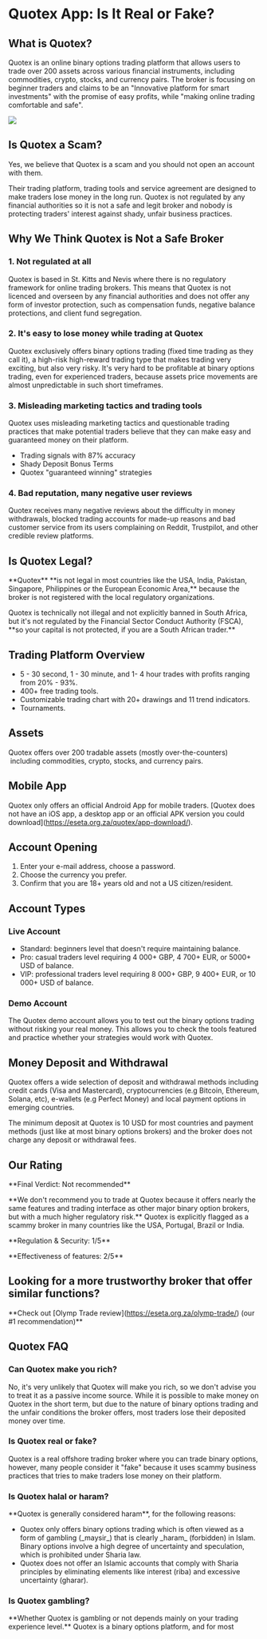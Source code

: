 # Quotex App: Is It Real or Fake?

## What is Quotex?

Quotex is an online binary options trading platform that allows users to
trade over 200 assets across various financial instruments, including
commodities, crypto, stocks, and currency pairs. The broker is focusing
on beginner traders and claims to be an "Innovative platform for smart
investments" with the promise of easy profits, while "making online
trading comfortable and safe".

[![](https://static.quotex.io/files/1_en/300_250.jpg)](https://traff.sbs/brokerqxsignupf)

## Is Quotex a Scam?

Yes, we believe that Quotex is a scam and you should not open an account
with them.

Their trading platform, trading tools and service agreement are designed
to make traders lose money in the long run. Quotex is not regulated by
any financial authorities so it is not a safe and legit broker and
nobody is protecting traders\' interest against shady, unfair business
practices.

## Why We Think Quotex is Not a Safe Broker

### 1. Not regulated at all

Quotex is based in St. Kitts and Nevis where there is no regulatory
framework for online trading brokers. This means that Quotex is not
licenced and overseen by any financial authorities and does not offer
any form of investor protection, such as compensation funds, negative
balance protections, and client fund segregation.

### 2. It\'s easy to lose money while trading at Quotex

Quotex exclusively offers binary options trading (fixed time trading as
they call it), a high-risk high-reward trading type that makes trading
very exciting, but also very risky. It\'s very hard to be profitable at
binary options trading, even for experienced traders, because assets
price movements are almost unpredictable in such short timeframes.

### 3. Misleading marketing tactics and trading tools

Quotex uses misleading marketing tactics and questionable trading
practices that make potential traders believe that they can make easy
and guaranteed money on their platform.

-   Trading signals with 87% accuracy
-   Shady Deposit Bonus Terms
-   Quotex "guaranteed winning" strategies

### 4. Bad reputation, many negative user reviews

Quotex receives many negative reviews about the difficulty in money
withdrawals, blocked trading accounts for made-up reasons and bad
customer service from its users complaining on Reddit, Trustpilot, and
other credible review platforms.

## Is Quotex Legal?

\*\*Quotex\*\* \*\*is not legal in most countries like the USA, India,
Pakistan, Singapore, Philippines or the European Economic Area,\*\*
because the broker is not registered with the local regulatory
organizations.

Quotex is technically not illegal and not explicitly banned in South
Africa, but it\'s not regulated by the Financial Sector Conduct
Authority (FSCA), \*\*so your capital is not protected, if you are a
South African trader.\*\*

## Trading Platform Overview

-   5 - 30 second, 1 - 30 minute, and 1- 4 hour trades with profits
    ranging from 20% - 93%.
-   400+ free trading tools.
-   Customizable trading chart with 20+ drawings and 11 trend
    indicators.
-   Tournaments.

## Assets

Quotex offers over 200 tradable assets (mostly over-the-counters)
 including commodities, crypto, stocks, and currency pairs.

## Mobile App

Quotex only offers an official Android App for mobile traders. \[Quotex
does not have an iOS app, a desktop app or an official APK version you
could download\](https://eseta.org.za/quotex/app-download/).

## Account Opening

1.  Enter your e-mail address, choose a password.
2.  Choose the currency you prefer.
3.  Confirm that you are 18+ years old and not a US citizen/resident.

## Account Types

### Live Account

-   Standard: beginners level that doesn't require maintaining balance.
-   Pro: casual traders level requiring 4 000+ GBP, 4 700+ EUR, or 5000+
    USD of balance.
-   VIP: professional traders level requiring 8 000+ GBP, 9 400+ EUR, or
    10 000+ USD of balance.

### Demo Account

The Quotex demo account allows you to test out the binary options
trading without risking your real money. This allows you to check the
tools featured and practice whether your strategies would work with
Quotex.

## Money Deposit and Withdrawal

Quotex offers a wide selection of deposit and withdrawal methods
including credit cards (Visa and Mastercard), cryptocurrencies (e.g
Bitcoin, Ethereum, Solana, etc), e-wallets (e.g Perfect Money) and local
payment options in emerging countries.

The minimum deposit at Quotex is 10 USD for most countries and payment
methods (just like at most binary options brokers) and the broker does
not charge any deposit or withdrawal fees.

## Our Rating

\*\*Final Verdict: Not recommended\*\*

\*\*We don\'t recommend you to trade at Quotex because it offers nearly
the same features and trading interface as other major binary option
brokers, but with a much higher regulatory risk.\*\* Quotex is
explicitly flagged as a scammy broker in many countries like the USA,
Portugal, Brazil or India.

\*\*Regulation & Security: 1/5\*\*

\*\*Effectiveness of features: 2/5\*\*

## Looking for a more trustworthy broker that offer similar functions?

\*\*Check out \[Olymp Trade review\](https://eseta.org.za/olymp-trade/)
(our #1 recommendation)\*\*

## Quotex FAQ

### Can Quotex make you rich?

No, it\'s very unlikely that Quotex will make you rich, so we don\'t
advise you to treat it as a passive income source. While it is possible
to make money on Quotex in the short term, but due to the nature of
binary options trading and the unfair conditions the broker offers, most
traders lose their deposited money over time.

### Is Quotex real or fake?

Quotex is a real offshore trading broker where you can trade binary
options, however, many people consider it "fake" because it uses
scammy business practices that tries to make traders lose money on their
platform.

### Is Quotex halal or haram?

\*\*Quotex is generally considered haram\*\*, for the following reasons:

-   Quotex only offers binary options trading which is often viewed as a
    form of gambling (\_maysir\_) that is clearly \_haram\_ (forbidden)
    in Islam. Binary options involve a high degree of uncertainty and
    speculation, which is prohibited under Sharia law.
-   Quotex does not offer an Islamic accounts that comply with Sharia
    principles by eliminating elements like interest (riba) and
    excessive uncertainty (gharar).

### Is Quotex gambling?

\*\*Whether Quotex is gambling or not depends mainly on your trading
experience level.\*\* Quotex is a binary options platform, and for most

